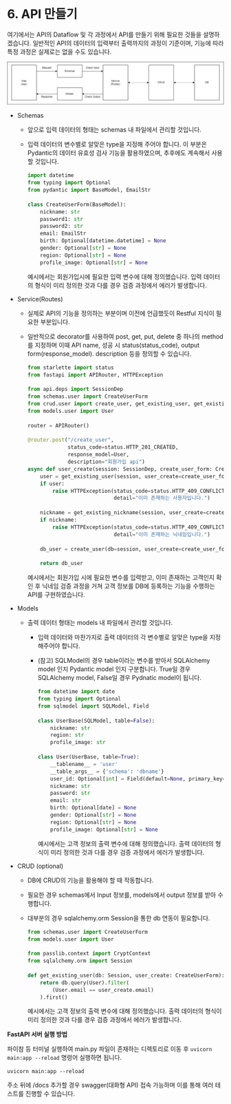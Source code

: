 # 6. API 만들기

여기에서는 API의 Dataflow 및 각 과정에서 API를 만들기 위해 필요한 것들을 설명하겠습니다. 일반적인 API의 데이터의 입력부터 출력까지의 과정이 기준이며, 기능에 따라 특정 과정은 실제로는 없을 수도 있습니다.

![API Architecture](../Images/API_Architecture.png)

* Schemas

  * 앞으로 입력 데이터의 형태는 schemas 내 파일에서 관리할 것입니다.

  * 입력 데이터의 변수별로 알맞은 type을 지정해 주어야 합니다. 이 부분은 Pydantic의 데이터 유효성 검사 기능을 활용하였으며, 추후에도 계속해서 사용할 것입니다.

    ``````python {filename="/schemas/user.py"}
    import datetime
    from typing import Optional
    from pydantic import BaseModel, EmailStr
    
    class CreateUserForm(BaseModel):
        nickname: str
        password1: str
        password2: str
        email: EmailStr
        birth: Optional[datetime.datetime] = None
        gender: Optional[str] = None
        region: Optional[str] = None
        profile_image: Optional[str] = None
    ``````
    
    예시에서는 회원가입시에 필요한 입력 변수에 대해 정의했습니다. 입력 데이터의 형식이 미리 정의한 것과 다를 경우 검증 과정에서 에러가 발생합니다.
    
    
  
* Service(Routes)

  * 실제로 API의 기능을 정의하는 부분이며 이전에 언급했듯이 Restful 지식이 필요한 부분입니다.

  * 일반적으로 decorator를 사용하여 post, get, put, delete 중 하나의 method를 지정하며 이때 API name, 성공 시 status(status_code), output form(response_model). description 등을 정의할 수 있습니다.

    ``````python {filename="/api/routes/user.py"}
    from starlette import status
    from fastapi import APIRouter, HTTPException
    
    from api.deps import SessionDep
    from schemas.user import CreateUserForm
    from crud.user import create_user, get_existing_user, get_existing_nickname
    from models.user import User
    
    router = APIRouter()
    
    @router.post("/create_user",
                 status_code=status.HTTP_201_CREATED,
                 response_model=User,
                 description="회원가입 api")
    async def user_create(session: SessionDep, create_user_form: CreateUserForm):
        user = get_existing_user(session, user_create=create_user_form)
        if user:
            raise HTTPException(status_code=status.HTTP_409_CONFLICT,
                                detail="이미 존재하는 사용자입니다.")
    
        nickname = get_existing_nickname(session, user_create=create_user_form)
        if nickname:
            raise HTTPException(status_code=status.HTTP_409_CONFLICT,
                                detail="이미 존재하는 닉네임입니다.")
    
        db_user = create_user(db=session, user_create=create_user_form)
    
        return db_user
    ``````

    예시에서는 회원가입 시에 필요한 변수를 입력받고, 이미 존재하는 고객인지 확인 후 닉네임 검증 과정을 거쳐 고객 정보를 DB에 등록하는 기능을 수행하는 API를 구현하였습니다.
    
    

* Models

  * 출력 데이터 형태는 models 내 파일에서 관리할 것입니다.
  
  
    * 입력 데이터와 마찬가지로 출력 데이터의 각 변수별로 알맞은 type을 지정해주어야 합니다.
  
    * (참고) SQLModel의 경우 table이라는 변수를 받아서 SQLAlchemy model 인지 Pydantic model 인지 구분합니다. True일 경우 SQLAlchemy model, False일 경우 Pydnatic model이 됩니다.
  
      ``````python {filename="/models/user.py"}
      from datetime import date
      from typing import Optional
      from sqlmodel import SQLModel, Field
      
      class UserBase(SQLModel, table=False):
          nickname: str
          region: str
          profile_image: str
          
      class User(UserBase, table=True):
          __tablename__ = 'user'
          __table_args__ = {'schema': 'dbname'}
          user_id: Optional[int] = Field(default=None, primary_key=True)
          nickname: str
          password: str
          email: str
          birth: Optional[date] = None
          gender: Optional[str] = None
          region: Optional[str] = None
          profile_image: Optional[str] = None
      ``````
  
      예시에서는 고객 정보의 출력 변수에 대해 정의했습니다. 출력 데이터의 형식이 미리 정의한 것과 다를 경우 검증 과정에서 에러가 발생합니다.
      
      
  


* CRUD (optional)

  * DB에 CRUD의 기능을 활용해야 할 때 작동합니다.

  * 필요한 경우 schemas에서 Input 정보를, models에서 output 정보를 받아 수행합니다.

  * 대부분의 경우 sqlalchemy.orm Session을 통한 db 연동이 필요합니다.

    ``````python {filename="/crud/user.py"}
    from schemas.user import CreateUserForm
    from models.user import User
    
    from passlib.context import CryptContext
    from sqlalchemy.orm import Session
    
    def get_existing_user(db: Session, user_create: CreateUserForm):
        return db.query(User).filter(
            (User.email == user_create.email)
        ).first()
    ``````

    예시에서는 고객 정보의 출력 변수에 대해 정의했습니다. 출력 데이터의 형식이 미리 정의한 것과 다를 경우 검증 과정에서 에러가 발생합니다.
    
    

**FastAPI 서버 실행 방법**

파이참 등 터미널 실행하여 main.py 파일이 존재하는 디렉토리로 이동 후 `uvicorn main:app --reload` 명령어 실행하면 됩니다.

```
uvicorn main:app --reload
```

주소 뒤에 /docs 추가할 경우 swagger(대화형 API) 접속 가능하며 이를 통해 여러 테스트를 진행할 수 있습니다.